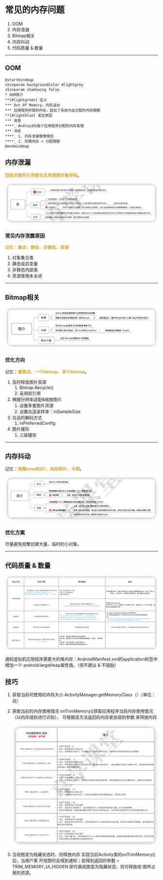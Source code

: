 # 常见的内存问题

1. OOM
2. 内存泄漏
3. Bitmap相关
4. 内存抖动
5. 代码质量 & 数量

***

## OOM

``` puml
@startmindmap
skinparam backgroundColor #lightgrey 
skinparam shadowing false
* OOM简介
**[#lightgreen] 定义
*** Out Of Memory，内存溢出
*** 应用程序所需的内存，超出了系统为此分配的内存限额
**[#lightblue] 发生原因
*** 背景
****_ Android为每个应用程序分配的内存有限
*** 冲突
****_ 1. 内存泄漏慢慢增加
****_ 2. 所需内存 > 分配限额
@endmindmap
```
## 内存泄漏

<font color=#dea32c>**回收对象的引用被长生命周期对象持有**</font>。

![](img/d346496a.png)


### 常见内存泄露原因

<font color=#dea32c>**记忆：集合、静态、非静态、资源**</font>

1. 对象集合类
2. 静态成员变量
3. 非静态内部类
4. 资源使用未关闭

***

## Bitmap相关

![](img/cb6b4499.png)

### 优化方向

记忆：<font color=#dea32c>**像素点、一个bitmap、多个bitmap**</font>。

1. 及时释放图片资源
    1. Bitmap.Recycle()
    2. 采用软引用
2. 根据分辨率适配&缩放图片
    1. 设置多套图片资源
    2. 设置合适采样率：inSampleSize
3. 合适的解码方式
    1. inPreferredConfig
4. 图片缓存
    1. 三级缓存
    
***

## 内存抖动

记忆：<font color=#dea32c>**频繁new和GC，内存碎片、卡顿**</font>。

![](img/aa561ea5.png)

### 优化方案
尽量避免频繁创建大量、临时的小对象。

***

## 代码质量 & 数量

![](img/ef570a54.png)

通知虚拟机应用程序需更大的堆内存：AndroidManifest.xml的application标签中增加一个
android:largeHeap属性值。（但不建议 & 不鼓励）

## 技巧
1. 获取当前可使用的内存大小
   ActivityManager.getMemoryClass（）（单位：兆）
2. 获取当前的内存使用情况
   onTrimMemory()获取应用程序当前内存使用情况（以内存级别进行识别），
   可根据该方法返回的内存紧张级别参数 来释放内存
   
   ![](img/4c9e996f.png)
3. 当视图变为隐藏状态时，则释放内存
   实现当前Activity类的onTrimMemory()后，当用户离
   开视图时会得到通知；若得到返回的参数 =
   TRIM_MEMORY_UI_HIDDEN 即代表视图变为隐藏状态，则可释放视
   图所占用的资源。
   

